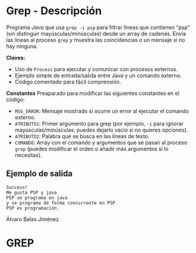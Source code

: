 # Grep - Descripción

Programa *Java* que usa `grep -i psp` para filtrar líneas que contienen "psp" (sin distinguir mayúsculas/minúsculas) desde un array de cadenas. Envía las líneas al proceso `grep` y muestra las coincidencias o un mensaje si no hay ninguna.

**Claves:**

- Uso de `Process` para ejecutar y comunicar con procesos externos.
- Ejemplo simple de entrada/salida entre Java y un comando externo.
- Código comentado para fácil comprensión.

**Constantes**
Preaparado para modificar las siguientes constantes en el código:

- `MSG_ERROR`: Mensaje mostrado si ocurre un error al ejecutar el comando externo.
- `ATRIBUTO1`: Primer argumento para grep (por ejemplo, `-i` para ignorar mayúsculas/minúsculas; puedes dejarlo vacío si no quieres opciones).
- `ATRIBUTO2`: Palabra que se busca en las líneas de texto.
- `COMANDO`: Array con el comando y argumentos que se pasan al proceso `grep` (puedes modificar el orden o añadir más argumentos si lo necesitas).

## Ejemplo de salida

```text
Success!
Me gusta PSP y java
PSP se programa en java
y se programa de forma concurrente en PSP
PSP es programación.
```

Álvaro Balas Jiménez
# GREP
